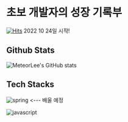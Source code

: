 # 초보 개발자의 성장 기록부
[![Hits](https://hits.seeyoufarm.com/api/count/incr/badge.svg?url=https%3A%2F%2Fgithub.com%2Fgjbae1212%2FMeteorLee&count_bg=%23364DD9&title_bg=%23555555&icon=&icon_color=%23E7E7E7&title=hits&edge_flat=true)](https://hits.seeyoufarm.com)
2022 10 24일 시작!


## Github Stats

![MeteorLee's GitHub stats](https://github-readme-stats.vercel.app/api?username=meteorLee&show_icons=true&theme=radical)

## Tech Stacks
![spring](https://img.shields.io/badge/Spring-6DB33F?style=for-the-badge&logo=spring&logoColor=white) <--- 배울 예정

![javascript](https://img.shields.io/badge/JavaScript-323330?style=for-the-badge&logo=javascript&logoColor=F7DF1E)


